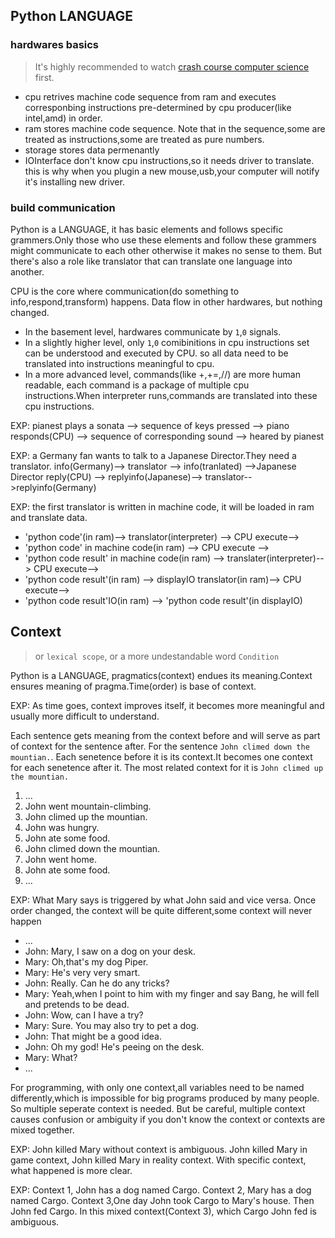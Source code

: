
## Python LANGUAGE
### hardwares basics
> It's highly recommended to watch [crash course computer science](https://www.youtube.com/watch?v=tpIctyqH29Q&list=PLH2l6uzC4UEW0s7-KewFLBC1D0l6XRfye) first.

- cpu retrives machine code sequence from ram and executes corresponbing instructions pre-determined by cpu producer(like intel,amd) in order.
- ram stores machine code sequence. Note that in the sequence,some are treated as instructions,some are treated as pure numbers.
- storage stores data permenantly 
- IOInterface don't know cpu instructions,so it needs driver to translate. this is why when you plugin a new mouse,usb,your computer will notify it's installing new driver.


### build communication

Python is a LANGUAGE, it has basic elements and follows specific grammers.Only those who use these elements and follow these grammers might communicate to each
other otherwise it makes no sense to them. But there's also a role like translator that can translate one language into another.

CPU is the core where communication(do something to info,respond,transform) happens. Data flow in other hardwares, but nothing changed.
- In the basement level, hardwares communicate by `1`,`0` signals.
- In a slightly higher level, only `1`,`0` comibinitions in cpu instructions set can be understood and executed by CPU. so all data need to be translated into instructions
meaningful to cpu. 
- In a more advanced level, commands(like +,+=,//) are more human readable, each command is a package of multiple cpu instructions.When interpreter runs,commands
are translated into these cpu instructions.

EXP: pianest plays a sonata --> sequence of keys pressed --> piano responds(CPU) --> sequence of corresponding sound --> heared by pianest

EXP: a Germany fan wants to talk to a Japanese Director.They need a translator.
info(Germany)--> translator --> info(tranlated) -->Japanese Director reply(CPU) --> replyinfo(Japanese)--> translator-->replyinfo(Germany)

EXP: the first translator is written in machine code, it will be loaded in ram and translate data.
- 'python code'(in ram)--> translator(interpreter) --> CPU execute-->
- 'python code' in machine code(in ram) --> CPU execute -->
- 'python code result' in machine code(in ram) --> translater(interpreter)--> CPU execute-->
- 'python code result'(in ram) --> displayIO translator(in ram)--> CPU execute-->
- 'python code result'IO(in ram) --> 'python code result'(in displayIO)


## Context

> or `lexical scope`, or a more undestandable word `Condition`

Python is a LANGUAGE, pragmatics(context) endues its meaning.Context ensures meaning of pragma.Time(order) is base of context.

EXP: As time goes, context improves itself, it becomes more meaningful and usually more difficult to understand.

Each sentence gets meaning from the context before and will serve as part of context for the sentence after.
For the sentence `John climed down the mountian.`. 
Each senetence before it is its context.It becomes one context for each senetence after it.
The most related context for it is `John climed up the mountian.`

1. ...
1. John went mountain-climbing.
1. John climed up the mountian.
1. John was hungry.
2. John ate some food.
1. John climed down the mountian.
1. John went home.
1. John ate some food.
1. ...



EXP: What Mary says is triggered by what John said and vice versa. Once order changed, the context will be quite different,some context will never happen
- ...
- John: Mary, I saw on a dog on your desk.
- Mary: Oh,that's my dog Piper.
- Mary: He's very very smart.
- John: Really. Can he do any tricks?
- Mary: Yeah,when I point to him with my finger and say Bang, he will fell and pretends to be dead.
- John: Wow, can I have a try?
- Mary: Sure. You may also try to pet a dog.
- John: That might be a good idea.
- John: Oh my god! He's peeing on the desk.
- Mary: What? 
- ...


For programming, with only one context,all variables need to be named differently,which is impossible for big programs produced by many people.
So multiple seperate context is needed.
But be careful, multiple context causes confusion or ambiguity if you don't know the context or contexts are mixed together.


EXP: John killed Mary without context is ambiguous. John killed Mary in game context, John killed Mary in reality context.
With specific context, what happened is more clear.

EXP: 
Context 1, John has a dog named Cargo.
Context 2, Mary has a dog named Cargo.
Context 3,One day John took Cargo to Mary's house. Then John fed Cargo. 
In this mixed context(Context 3), which Cargo John fed is ambiguous.










